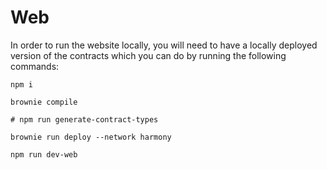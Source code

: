 # Web

In order to run the website locally, you will need to have a locally deployed version of the contracts which you can do by running the following commands:

```
npm i

brownie compile

# npm run generate-contract-types

brownie run deploy --network harmony

npm run dev-web
```
